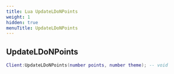 ```yaml
---
title: Lua UpdateLDoNPoints
weight: 1
hidden: true
menuTitle: UpdateLDoNPoints
---
```

## UpdateLDoNPoints
```lua
Client:UpdateLDoNPoints(number points, number theme); -- void
```